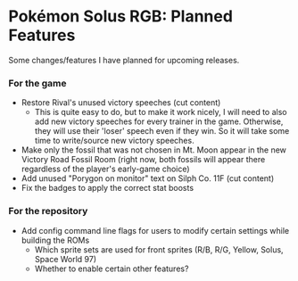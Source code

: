 # Pokémon Solus RGB: Planned Features

Some changes/features I have planned for upcoming releases.

### For the game
- Restore Rival's unused victory speeches (cut content)
    - This is quite easy to do, but to make it work nicely, I will need to also add new victory speeches for every trainer in the game. Otherwise, they will use their 'loser' speech even if they win. So it will take some time to write/source new victory speeches.
- Make only the fossil that was not chosen in Mt. Moon appear in the new Victory Road Fossil Room (right now, both fossils will appear there regardless of the player's early-game choice)
- Add unused "Porygon on monitor" text on Silph Co. 11F (cut content)
- Fix the badges to apply the correct stat boosts

### For the repository
- Add config command line flags for users to modify certain settings while building the ROMs
    - Which sprite sets are used for front sprites (R/B, R/G, Yellow, Solus, Space World 97)
    - Whether to enable certain other features?